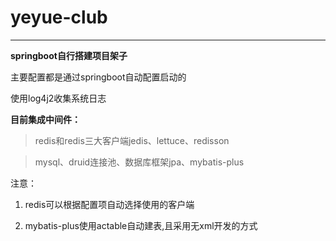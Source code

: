 # yeyue-club

***

**springboot自行搭建项目架子**

主要配置都是通过springboot自动配置启动的

使用log4j2收集系统日志

**目前集成中间件：**

> redis和redis三大客户端jedis、lettuce、redisson

> mysql、druid连接池、数据库框架jpa、mybatis-plus

注意：

1. redis可以根据配置项自动选择使用的客户端

2. mybatis-plus使用actable自动建表,且采用无xml开发的方式